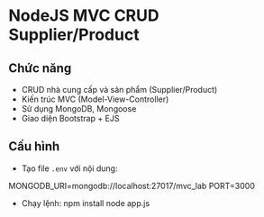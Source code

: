 # NodeJS MVC CRUD Supplier/Product

## Chức năng
- CRUD nhà cung cấp và sản phẩm (Supplier/Product)
- Kiến trúc MVC (Model-View-Controller)
- Sử dụng MongoDB, Mongoose
- Giao diện Bootstrap + EJS

## Cấu hình
- Tạo file `.env` với nội dung:

MONGODB_URI=mongodb://localhost:27017/mvc_lab
PORT=3000

- Chạy lệnh:
npm install
node app.js
